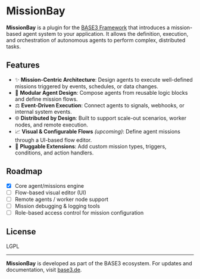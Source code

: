 # MissionBay

**MissionBay** is a plugin for the [BASE3 Framework](https://base3.de) that introduces a mission-based agent system to your application. It allows the definition, execution, and orchestration of autonomous agents to perform complex, distributed tasks.

## Features

* ✨ **Mission-Centric Architecture**: Design agents to execute well-defined missions triggered by events, schedules, or data changes.
* 🧰 **Modular Agent Design**: Compose agents from reusable logic blocks and define mission flows.
* ⚖️ **Event-Driven Execution**: Connect agents to signals, webhooks, or internal system events.
* 🌐 **Distributed by Design**: Built to support scale-out scenarios, worker nodes, and remote execution.
* 📈 **Visual & Configurable Flows** *(upcoming)*: Define agent missions through a UI-based flow editor.
* 🔧 **Pluggable Extensions**: Add custom mission types, triggers, conditions, and action handlers.

## Roadmap

* [x] Core agent/missions engine
* [ ] Flow-based visual editor (UI)
* [ ] Remote agents / worker node support
* [ ] Mission debugging & logging tools
* [ ] Role-based access control for mission configuration

## License

LGPL

---

**MissionBay** is developed as part of the BASE3 ecosystem. For updates and documentation, visit [base3.de](https://base3.de).
